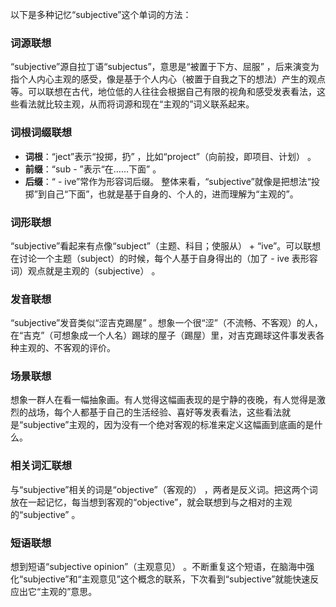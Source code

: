 以下是多种记忆“subjective”这个单词的方法：

### 词源联想
“subjective”源自拉丁语“subjectus”，意思是“被置于下方、屈服” ，后来演变为指个人内心主观的感受，像是基于个人内心（被置于自我之下的想法）产生的观点等。可以联想在古代，地位低的人往往会根据自己有限的视角和感受发表看法，这些看法就比较主观，从而将词源和现在“主观的”词义联系起来。

### 词根词缀联想
 - **词根**：“ject”表示“投掷，扔” ，比如“project”（向前投，即项目、计划） 。
 - **前缀**：“sub - ”表示“在……下面” 。
 - **后缀**：“ - ive”常作为形容词后缀。
 整体来看，“subjective”就像是把想法“投掷”到自己“下面”，也就是基于自身的、个人的，进而理解为“主观的”。

### 词形联想
“subjective”看起来有点像“subject”（主题、科目；使服从） + “ive”。可以联想在讨论一个主题（subject）的时候，每个人基于自身得出的（加了 - ive 表形容词）观点就是主观的（subjective） 。

### 发音联想
“subjective”发音类似“涩吉克踢屋” 。想象一个很“涩”（不流畅、不客观）的人，在“吉克”（可想象成一个人名）踢球的屋子（踢屋）里，对吉克踢球这件事发表各种主观的、不客观的评价。 

### 场景联想
想象一群人在看一幅抽象画。有人觉得这幅画表现的是宁静的夜晚，有人觉得是激烈的战场，每个人都基于自己的生活经验、喜好等发表看法，这些看法就是“subjective”主观的，因为没有一个绝对客观的标准来定义这幅画到底画的是什么。 

### 相关词汇联想
与“subjective”相关的词是“objective”（客观的） ，两者是反义词。把这两个词放在一起记忆，每当想到客观的“objective”，就会联想到与之相对的主观的“subjective” 。 

### 短语联想
想到短语“subjective opinion”（主观意见） 。不断重复这个短语，在脑海中强化“subjective”和“主观意见”这个概念的联系，下次看到“subjective”就能快速反应出它“主观的”意思。 